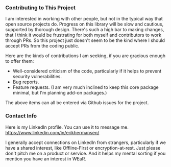 
### Contributing to This Project

I am interested in working with other people, but not in the typical way that open source projects do. Progress on this library will be slow and cautious, supported by thorough design. There's such a high bar to making changes, that I think it would be frustrating for both myself and contributors to work through PRs. So this project just doesn't seem to be the kind where I should accept PRs from the coding public.

Here are the kinds of contributions I am seeking, if you are gracious enough to offer them:
* Well-considered criticism of the code, particularly if it helps to prevent security vulnerabilities.
* Bug reports.
* Feature requests. (I am very much inclined to keep this core package minimal, but I'm planning add-on packages.)

The above items can all be entered via Github issues for the project.

### Contact Info

Here is my LinkedIn profile. You can use it to message me. 
https://www.linkedin.com/in/erikhermansen/

I generally accept connections on LinkedIn from strangers, particularly if we have a shared interest, like Offline-First or encryption-at-rest. Just please don't pitch me on a product or service. And it helps my mental sorting if you mention you have an interest in WEaR.
